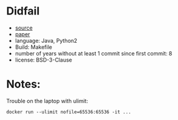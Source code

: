 # Didfail

- [source](https://bitbucket.org/wklieber/didfail/src/master/)
- [paper](https://dl.acm.org/doi/10.1145/2614628.2614633)
- language: Java, Python2
- Build: Makefile
- number of years without at least 1 commit since first commit: 8
- license: BSD-3-Clause

# Notes:

Trouble on the laptop with ulimit:
```
docker run --ulimit nofile=65536:65536 -it ...
```

